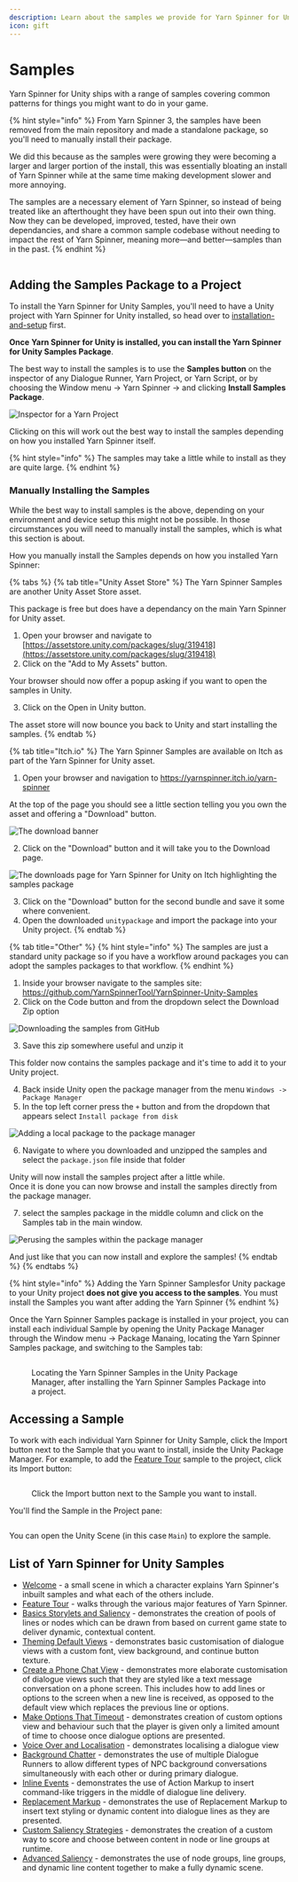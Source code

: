 ```yaml
---
description: Learn about the samples we provide for Yarn Spinner for Unity.
icon: gift
---
```


# Samples

Yarn Spinner for Unity ships with a range of samples covering common patterns for things you might want to do in your game.

{% hint style="info" %}
From Yarn Spinner 3, the samples have been removed from the main repository and made a standalone package, so you'll need to manually install their package.

We did this because as the samples were growing they were becoming a larger and larger portion of the install, this was essentially bloating an install of Yarn Spinner while at the same time making development slower and more annoying.

The samples are a necessary element of Yarn Spinner, so instead of being treated like an afterthought they have been spun out into their own thing. Now they can be developed, improved, tested, have their own dependancies, and share a common sample codebase without needing to impact the rest of Yarn Spinner, meaning more—and better—samples than in the past.
{% endhint %}

<figure><img src="../../.gitbook/assets/welcome.png" alt=""><figcaption></figcaption></figure>

## Adding the Samples Package to a Project

To install the Yarn Spinner for Unity Samples, you'll need to have a Unity project with Yarn Spinner for Unity installed, so head over to [installation-and-setup](../installation-and-setup/ "mention") first.&#x20;

**Once** **Yarn Spinner for Unity is installed, you can install the Yarn Spinner for Unity Samples Package**.

The best way to install the samples is to use the **Samples button** on the inspector of any Dialogue Runner, Yarn Project, or Yarn Script, or by choosing the Window menu -> Yarn Spinner -> and clicking **Install Samples Package**.

![Inspector for a Yarn Project](../../.gitbook/assets/ism-01.png)

Clicking on this will work out the best way to install the samples depending on how you installed Yarn Spinner itself.

{% hint style="info" %}
The samples may take a little while to install as they are quite large.
{% endhint %}

### Manually Installing the Samples

While the best way to install samples is the above, depending on your environment and device setup this might not be possible. In those circumstances you will need to manually install the samples, which is what this section is about.

How you manually install the Samples depends on how you installed Yarn Spinner:

{% tabs %}
{% tab title="Unity Asset Store" %}
The Yarn Spinner Samples are another Unity Asset Store asset.

This package is free but does have a dependancy on the main Yarn Spinner for Unity asset.

1. Open your browser and navigate to [https://assetstore.unity.com/packages/slug/319418](https://assetstore.unity.com/packages/slug/319418)
2. Click on the "Add to My Assets" button.

Your browser should now offer a popup asking if you want to open the samples in Unity.

3. Click on the Open in Unity button.

The asset store will now bounce you back to Unity and start installing the samples.
{% endtab %}

{% tab title="Itch.io" %}
The Yarn Spinner Samples are available on Itch as part of the Yarn Spinner for Unity asset.

1. Open your browser and navigation to https://yarnspinner.itch.io/yarn-spinner

At the top of the page you should see a little section telling you you own the asset and offering a "Download" button.

![The download banner](../../.gitbook/assets/ism-05.png)

2. Click on the "Download" button and it will take you to the Download page.

![The downloads page for Yarn Spinner for Unity on Itch highlighting the samples package](../../.gitbook/assets/ism-06.png)

3. Click on the "Download" button for the second bundle and save it some where convenient.
4. Open the downloaded `unitypackage` and import the package into your Unity project.
{% endtab %}

{% tab title="Other" %}
{% hint style="info" %}
The samples are just a standard unity package so if you have a workflow around packages you can adopt the samples packages to that workflow.
{% endhint %}

1. Inside your browser navigate to the samples site: https://github.com/YarnSpinnerTool/YarnSpinner-Unity-Samples
2. Click on the Code button and from the dropdown select the Download Zip option

![Downloading the samples from GitHub](../../.gitbook/assets/ism-02.png)

3. Save this zip somewhere useful and unzip it

This folder now contains the samples package and it's time to add it to your Unity project.

4. Back inside Unity open the package manager from the menu `Windows -> Package Manager`
5. In the top left corner press the `+` button and from the dropdown that appears select `Install package from disk`

![Adding a local package to the package manager](../../.gitbook/assets/ism-03.png)

6. Navigate to where you downloaded and unzipped the samples and select the `package.json` file inside that folder

Unity will now install the samples project after a little while.\
Once it is done you can now browse and install the samples directly from the package manager.

7. select the samples package in the middle column and click on the Samples tab in the main window.

![Perusing the samples within the package manager](../../.gitbook/assets/ism-04.png)

And just like that you can now install and explore the samples!
{% endtab %}
{% endtabs %}

{% hint style="info" %}
Adding the Yarn Spinner Samplesfor Unity package to your Unity project **does not give you access to the samples**. You must install the Samples you want after adding the Yarn Spinner
{% endhint %}

Once the Yarn Spinner Samples package is installed in your project, you can install each individual Sample by opening the Unity Package Manager through the Window menu -> Package Manaing, locating the Yarn Spinner Samples package, and switching to the Samples tab:

<figure><img src="../../.gitbook/assets/Screenshot 2025-05-15 at 5.18.37 pm.png" alt=""><figcaption><p>Locating the Yarn Spinner Samples in the Unity Package Manager, after installing the Yarn Spinner Samples Package into a project.</p></figcaption></figure>

## Accessing a Sample

To work with each individual Yarn Spinner for Unity Sample, click the Import button next to the Sample that you want to install, inside the Unity Package Manager. For example, to add the [Feature Tour](feature-tour.md) sample to the project, click its Import button:

<figure><img src="../../.gitbook/assets/Screenshot 2025-05-15 at 5.22.23 pm.png" alt=""><figcaption><p>Click the Import button next to the Sample you want to install.</p></figcaption></figure>

You'll find the Sample in the Project pane:

<figure><img src="../../.gitbook/assets/Screenshot 2025-05-15 at 5.26.40 pm.png" alt=""><figcaption></figcaption></figure>

You can open the Unity Scene (in this case `Main`) to explore the sample.

## List of Yarn Spinner for Unity Samples

* [Welcome](intro.md) - a small scene in which a character explains Yarn Spinner's inbuilt samples and what each of the others include.
* [Feature Tour](feature-tour.md) - walks through the various major features of Yarn Spinner.
* [Basics Storylets and Saliency](basics-storylets-and-saliency.md) - demonstrates the creation of pools of lines or nodes which can be drawn from based on current game state to deliver dynamic, contextual content.
* [Theming Default Views](theming-default-views.md) - demonstrates basic customisation of dialogue views with a custom font, view background, and continue button texture.
* [Create a Phone Chat View](page-1.md) - demonstrates more elaborate customisation of dialogue views such that they are styled like a text message conversation on a phone screen. This includes how to add lines or options to the screen when a new line is received, as opposed to the default view which replaces the previous line or options.
* [Make Options That Timeout](make-options-timeout.md) - demonstrates creation of custom options view and behaviour such that the player is given only a limited amount of time to choose once dialogue options are presented.
* [Voice Over and Localisation](sample-guide-voice-over-and-localisation.md) - demonstrates localising a dialogue view
* [Background Chatter](background-chatter.md) - demonstrates the use of multiple Dialogue Runners to allow different types of NPC background conversations simultaneously with each other or during primary dialogue.
* [Inline Events](inline-events.md) - demonstrates the use of Action Markup to insert command-like triggers in the middle of dialogue line delivery.
* [Replacement Markup](replacement-markup.md) - demonstrates the use of Replacement Markup to insert text styling or dynamic content into dialogue lines as they are presented.
* [Custom Saliency Strategies](custom-saliency-strategies.md) - demonstrates the creation of a custom way to score and choose between content in node or line groups at runtime.
* [Advanced Saliency](advanced-saliency.md) - demonstrates the use of node groups, line groups, and dynamic line content together to make a fully dynamic scene.
